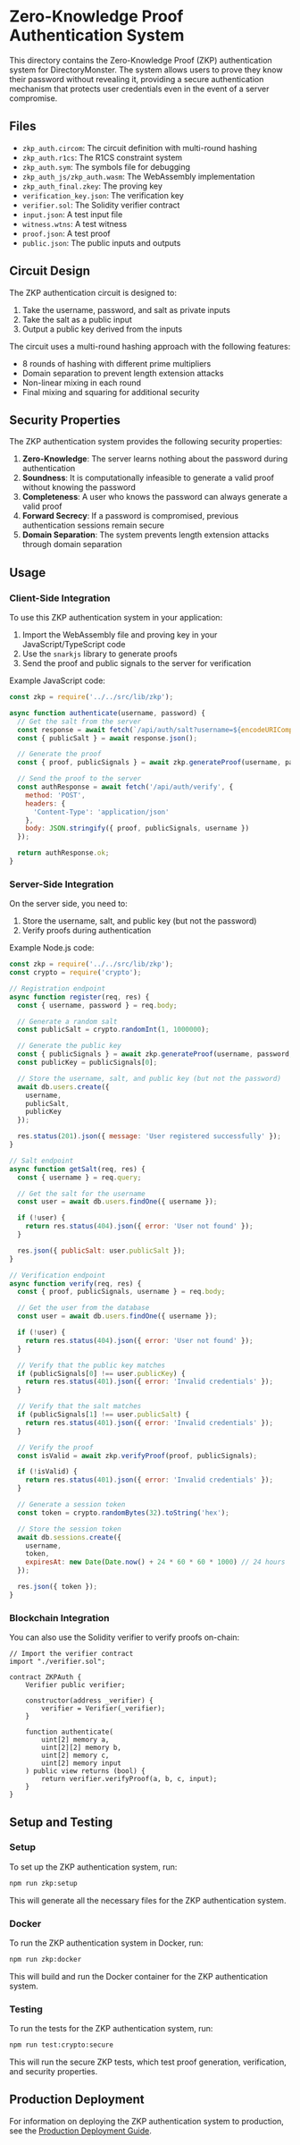 # Zero-Knowledge Proof Authentication System

This directory contains the Zero-Knowledge Proof (ZKP) authentication system for DirectoryMonster. The system allows users to prove they know their password without revealing it, providing a secure authentication mechanism that protects user credentials even in the event of a server compromise.

## Files

- `zkp_auth.circom`: The circuit definition with multi-round hashing
- `zkp_auth.r1cs`: The R1CS constraint system
- `zkp_auth.sym`: The symbols file for debugging
- `zkp_auth_js/zkp_auth.wasm`: The WebAssembly implementation
- `zkp_auth_final.zkey`: The proving key
- `verification_key.json`: The verification key
- `verifier.sol`: The Solidity verifier contract
- `input.json`: A test input file
- `witness.wtns`: A test witness
- `proof.json`: A test proof
- `public.json`: The public inputs and outputs

## Circuit Design

The ZKP authentication circuit is designed to:

1. Take the username, password, and salt as private inputs
2. Take the salt as a public input
3. Output a public key derived from the inputs

The circuit uses a multi-round hashing approach with the following features:

- 8 rounds of hashing with different prime multipliers
- Domain separation to prevent length extension attacks
- Non-linear mixing in each round
- Final mixing and squaring for additional security

## Security Properties

The ZKP authentication system provides the following security properties:

1. **Zero-Knowledge**: The server learns nothing about the password during authentication
2. **Soundness**: It is computationally infeasible to generate a valid proof without knowing the password
3. **Completeness**: A user who knows the password can always generate a valid proof
4. **Forward Secrecy**: If a password is compromised, previous authentication sessions remain secure
5. **Domain Separation**: The system prevents length extension attacks through domain separation

## Usage

### Client-Side Integration

To use this ZKP authentication system in your application:

1. Import the WebAssembly file and proving key in your JavaScript/TypeScript code
2. Use the `snarkjs` library to generate proofs
3. Send the proof and public signals to the server for verification

Example JavaScript code:

```javascript
const zkp = require('../../src/lib/zkp');

async function authenticate(username, password) {
  // Get the salt from the server
  const response = await fetch(`/api/auth/salt?username=${encodeURIComponent(username)}`);
  const { publicSalt } = await response.json();

  // Generate the proof
  const { proof, publicSignals } = await zkp.generateProof(username, password, publicSalt);

  // Send the proof to the server
  const authResponse = await fetch('/api/auth/verify', {
    method: 'POST',
    headers: {
      'Content-Type': 'application/json'
    },
    body: JSON.stringify({ proof, publicSignals, username })
  });

  return authResponse.ok;
}
```

### Server-Side Integration

On the server side, you need to:

1. Store the username, salt, and public key (but not the password)
2. Verify proofs during authentication

Example Node.js code:

```javascript
const zkp = require('../../src/lib/zkp');
const crypto = require('crypto');

// Registration endpoint
async function register(req, res) {
  const { username, password } = req.body;

  // Generate a random salt
  const publicSalt = crypto.randomInt(1, 1000000);

  // Generate the public key
  const { publicSignals } = await zkp.generateProof(username, password, publicSalt);
  const publicKey = publicSignals[0];

  // Store the username, salt, and public key (but not the password)
  await db.users.create({
    username,
    publicSalt,
    publicKey
  });

  res.status(201).json({ message: 'User registered successfully' });
}

// Salt endpoint
async function getSalt(req, res) {
  const { username } = req.query;

  // Get the salt for the username
  const user = await db.users.findOne({ username });

  if (!user) {
    return res.status(404).json({ error: 'User not found' });
  }

  res.json({ publicSalt: user.publicSalt });
}

// Verification endpoint
async function verify(req, res) {
  const { proof, publicSignals, username } = req.body;

  // Get the user from the database
  const user = await db.users.findOne({ username });

  if (!user) {
    return res.status(404).json({ error: 'User not found' });
  }

  // Verify that the public key matches
  if (publicSignals[0] !== user.publicKey) {
    return res.status(401).json({ error: 'Invalid credentials' });
  }

  // Verify that the salt matches
  if (publicSignals[1] !== user.publicSalt) {
    return res.status(401).json({ error: 'Invalid credentials' });
  }

  // Verify the proof
  const isValid = await zkp.verifyProof(proof, publicSignals);

  if (!isValid) {
    return res.status(401).json({ error: 'Invalid credentials' });
  }

  // Generate a session token
  const token = crypto.randomBytes(32).toString('hex');

  // Store the session token
  await db.sessions.create({
    username,
    token,
    expiresAt: new Date(Date.now() + 24 * 60 * 60 * 1000) // 24 hours
  });

  res.json({ token });
}
```

### Blockchain Integration

You can also use the Solidity verifier to verify proofs on-chain:

```solidity
// Import the verifier contract
import "./verifier.sol";

contract ZKPAuth {
    Verifier public verifier;

    constructor(address _verifier) {
        verifier = Verifier(_verifier);
    }

    function authenticate(
        uint[2] memory a,
        uint[2][2] memory b,
        uint[2] memory c,
        uint[2] memory input
    ) public view returns (bool) {
        return verifier.verifyProof(a, b, c, input);
    }
}
```

## Setup and Testing

### Setup

To set up the ZKP authentication system, run:

```bash
npm run zkp:setup
```

This will generate all the necessary files for the ZKP authentication system.

### Docker

To run the ZKP authentication system in Docker, run:

```bash
npm run zkp:docker
```

This will build and run the Docker container for the ZKP authentication system.

### Testing

To run the tests for the ZKP authentication system, run:

```bash
npm run test:crypto:secure
```

This will run the secure ZKP tests, which test proof generation, verification, and security properties.

## Production Deployment

For information on deploying the ZKP authentication system to production, see the [Production Deployment Guide](../../docs/production-deployment.md).
